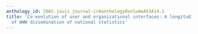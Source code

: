 ```yaml
---
anthology_id: 2002.jasis_journal-ir0anthology0volumeA53A14.1
title: 'Co-evolution of user and organizational interfaces: A longitudinal case study
  of WWW dissemination of national statistics'
---
```

